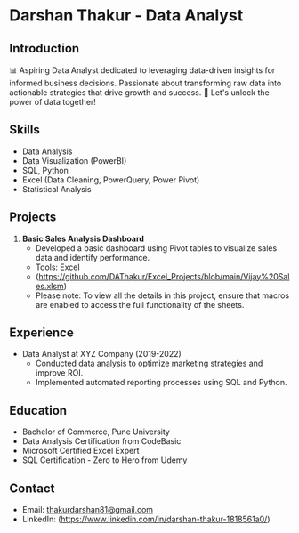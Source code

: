 # Darshan Thakur - Data Analyst

## Introduction
📊 Aspiring Data Analyst dedicated to leveraging data-driven insights for informed business decisions. Passionate about transforming raw data into actionable strategies that drive growth and success. 💼 Let's unlock the power of data together!

## Skills
- Data Analysis
- Data Visualization (PowerBI)
- SQL, Python
- Excel (Data Cleaning, PowerQuery, Power Pivot)
- Statistical Analysis

## Projects
1. **Basic Sales Analysis Dashboard**
   - Developed a basic dashboard using Pivot tables to visualize sales data and identify performance.
   - Tools: Excel
   - (https://github.com/DAThakur/Excel_Projects/blob/main/Vijay%20Sales.xlsm)
   - Please note: To view all the details in this project, ensure that macros are enabled to access the full functionality of the sheets.

## Experience
- Data Analyst at XYZ Company (2019-2022)
  - Conducted data analysis to optimize marketing strategies and improve ROI.
  - Implemented automated reporting processes using SQL and Python.

## Education
- Bachelor of Commerce, Pune University
- Data Analysis Certification from CodeBasic
- Microsoft Certified Excel Expert
- SQL Certification - Zero to Hero from Udemy

## Contact
- Email: thakurdarshan81@gmail.com
- LinkedIn: (https://www.linkedin.com/in/darshan-thakur-1818561a0/)
